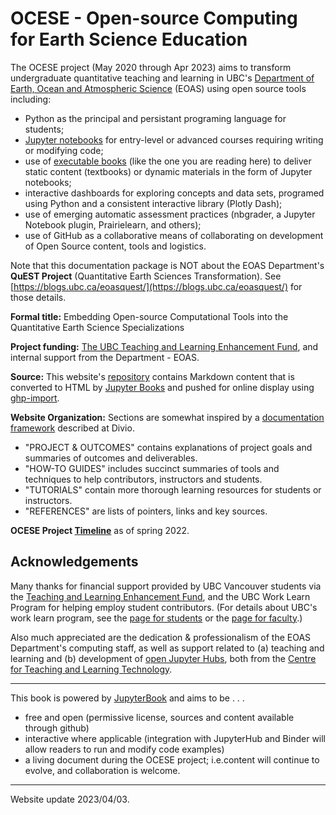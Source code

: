 
# OCESE - Open-source Computing for Earth Science Education

The OCESE project (May 2020 through Apr 2023) aims to transform undergraduate quantitative teaching and learning in UBC's [Department of Earth, Ocean and Atmospheric Science](https://www.eoas.ubc.ca) (EOAS) using open source tools including:

* Python as the principal and persistant programing language for students;
* [Jupyter notebooks](https://www.jupyter.org) for entry-level or advanced courses requiring writing or modifying code;
* use of [executable books](https://executablebooks.org/en/latest/) (like the one you are reading here) to deliver static content (textbooks) or dynamic materials in the form of Jupyter notebooks;
* interactive dashboards for exploring concepts and data sets, programed using Python and a consistent interactive library (Plotly Dash);
* use of emerging automatic assessment practices (nbgrader, a Jupyter Notebook plugin, Prairielearn, and others);
* use of GitHub as a collaborative means of collaborating on development of Open Source content, tools and logistics.

Note that this documentation package is NOT about the EOAS Department's **QuEST Project** (Quantitative Earth Sciences Transformation). See [https://blogs.ubc.ca/eoasquest/](https://blogs.ubc.ca/eoasquest/) for those details.

**Formal title:** Embedding Open-source Computational Tools into the Quantitative Earth Science Specializations

**Project funding:** [The UBC Teaching and Learning Enhancement Fund](https://tlef.ubc.ca/funded-proposals/entry/714/), and internal support from the Department - EOAS.

**Source:** This website's [repository](https://github.com/eoas-ubc/eoas-ubc.github.io) contains Markdown content that is converted to HTML by [Jupyter Books](https://jupyterbook.org/intro.html) and pushed for online display using [ghp-import](https://pypi.org/project/ghp-import/).

**Website Organization:** Sections are somewhat inspired by a [documentation framework](https://documentation.divio.com/) described at Divio.

* "PROJECT & OUTCOMES" contains explanations of project goals and summaries of outcomes and deliverables.
* "HOW-TO GUIDES" includes succinct summaries of tools and techniques to help contributors, instructors and students.
* "TUTORIALS" contain more thorough learning resources for students or instructors.
* "REFERENCES" are lists of pointers, links and key sources.

**OCESE Project <a href="files/timeline.pdf"> Timeline</a>** as of spring 2022.

## Acknowledgements

Many thanks for financial support provided by UBC Vancouver students via the [Teaching and Learning Enhancement Fund](https://tlef.ubc.ca/), and the UBC Work Learn Program for helping employ student contributors. (For details about UBC's work learn program, see the [page for students](https://students.ubc.ca/career/ubc-experiences/work-learn-program) or the [page for faculty](https://facultystaff.students.ubc.ca/student-affairs/ubc-career-centre/work-learn).)

Also much appreciated are the dedication & professionalism of the EOAS Department's computing staff, as well as support related to (a) teaching and learning and (b) development of [open Jupyter Hubs](https://lthub.ubc.ca/guides/jupyterhub-instructor-guide/), both from the [Centre for Teaching and Learning Technology](https://ctlt.ubc.ca/).


---

This book is powered by [JupyterBook](https://jupyterbook.org) and aims to be . . .

* free and open (permissive license, sources and content available through github)
* interactive where applicable (integration with JupyterHub and Binder will allow readers to run and modify code examples)
* a living document during the OCESE project; i.e.content will continue to evolve, and collaboration is welcome.

---

Website update 2023/04/03.
